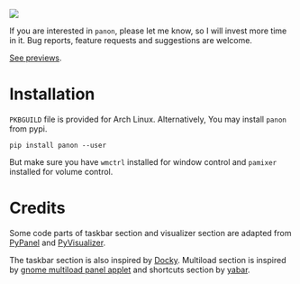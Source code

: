 ![](../../wiki/screenshot.png)

If you are interested in `panon`, please let me know, so I will invest more time in it. Bug reports, feature requests and suggestions are welcome.

[See previews](../../wiki/Previews).

Installation
===========
`PKBGUILD` file is provided for Arch Linux. Alternatively, You may install `panon` from pypi.
```
pip install panon --user
```
But make sure you have `wmctrl` installed for window control and `pamixer` installed for volume control.

Credits
======
Some code parts of taskbar section and visualizer section are adapted from [PyPanel](http://pypanel.sourceforge.net/) and [PyVisualizer](https://github.com/ajalt/PyVisualizer).

The taskbar section is also inspired by [Docky](http://www.go-docky.com/). Multiload section is inspired by [gnome multiload panel applet](https://github.com/paradoxxxzero/gnome-shell-system-monitor-applet) and shortcuts section by [yabar](https://github.com/geommer/yabar).

